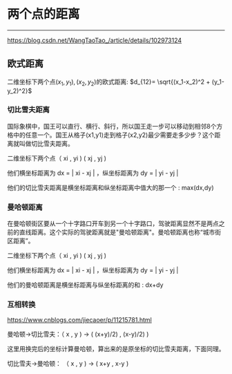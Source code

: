 # 两个点的距离

---

https://blog.csdn.net/WangTaoTao_/article/details/102973124

## 欧式距离
二维坐标下两个点$(x_1, y_1), (x_2, y_2)$的欧式距离:
$d_{12}= \sqrt{(x_1-x_2)^2 + (y_1-y_2)^2}$

### 切比雪夫距离
国际象棋中，国王可以直行、横行、斜行，所以国王走一步可以移动到相邻8个方格中的任意一个。国王从格子(x1,y1)走到格子(x2,y2)最少需要走多少步？这个距离就叫做切比雪夫距离。

二维坐标下两个点（ xi , yi )   ( xj , yj )

他们横坐标距离为 dx = | xi - xj | ，纵坐标距离为 dy = | yi - yj |

他们的切比雪夫距离是横坐标距离和纵坐标距离中值大的那一个 : max(dx,dy)

### 曼哈顿距离
在曼哈顿街区要从一个十字路口开车到另一个十字路口，驾驶距离显然不是两点之前的直线距离。这个实际的驾驶距离就是"曼哈顿距离"。曼哈顿距离也称“城市街区距离”。

二维坐标下两个点（ xi , yi )   ( xj , yj )

他们横坐标距离为 dx = | xi - xj | ，纵坐标距离为 dy = | yi - yj |

他们的曼哈顿距离是横坐标距离与纵坐标距离的和 : dx+dy

### 互相转换
https://www.cnblogs.com/jiecaoer/p/11215781.html

曼哈顿->切比雪夫：（ x , y ) -> ( (x+y)/2) , (x-y)/2) )

这里用换完后的坐标计算曼哈顿，算出来的是原坐标的切比雪夫距离，下面同理。

切比雪夫->曼哈顿： （ x , y ) -> (    x+y   ,   x-y     )

